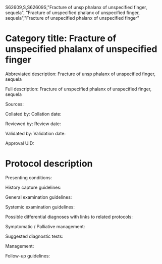 S62609,S,S62609S,"Fracture of unsp phalanx of unspecified finger, sequela", "Fracture of unspecified phalanx of unspecified finger, sequela","Fracture of unspecified phalanx of unspecified finger"
# Category title: Fracture of unspecified phalanx of unspecified finger

Abbreviated description: Fracture of unsp phalanx of unspecified finger, sequela

Full description: Fracture of unspecified phalanx of unspecified finger, sequela

Sources:

Collated by:
Collation date:

Reviewed by:
Review date:

Validated by:
Validation date:

Approval UID:

# Protocol description

Presenting conditions:

History capture guidelines:

General examination guidelines:

Systemic examination guidelines:

Possible differential diagnoses with links to related protocols:

Symptomatic / Palliative management:

Suggested diagnostic tests:

Management:

Follow-up guidelines:
